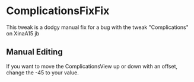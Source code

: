 # ComplicationsFixFix
This tweak is a dodgy manual fix for a bug with the tweak "Complications" on XinaA15 jb

## Manual Editing
If you want to move the ComplicationsView up or down with an offset, change the -45 to your value.
